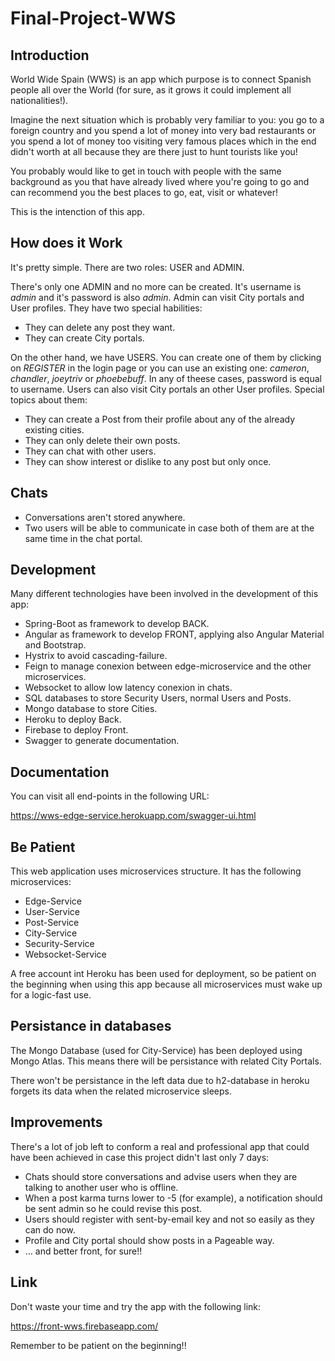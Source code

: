 # Final-Project-WWS

## Introduction
World Wide Spain (WWS) is an app which purpose is to connect Spanish people all over the World (for sure, as it grows it could implement all nationalities!).

Imagine the next situation which is probably very familiar to you: you go to a foreign country and you spend a lot of money into very bad restaurants or you spend a lot of money too visiting very famous places which in the end didn't worth at all because they are there just to hunt tourists like you!

You probably would like to get in touch with people with the same background as you that have already lived where you're going to go and can recommend you the best places to go, eat, visit or whatever!

This is the intenction of this app.

## How does it Work
It's pretty simple. There are two roles: USER and ADMIN.

There's only one ADMIN and no more can be created. It's username is *admin* and it's password is also *admin*.
Admin can visit City portals and User profiles. They have two special habilities:
* They can delete any post they want.
* They can create City portals.

On the other hand, we have USERS. You can create one of them by clicking on *REGISTER* in the login page or you can use an existing one: *cameron*, *chandler*, *joeytriv* or *phoebebuff*. In any of theese cases, password is equal to username.
Users can also visit City portals an other User profiles. Special topics about them:
* They can create a Post from their profile about any of the already existing cities.
* They can only delete their own posts.
* They can chat with other users.
* They can show interest or dislike to any post but only once.

## Chats
* Conversations aren't stored anywhere.
* Two users will be able to communicate in case both of them are at the same time in the chat portal.

## Development
Many different technologies have been involved in the development of this app:
* Spring-Boot as framework to develop BACK.
* Angular as framework to develop FRONT, applying also Angular Material and Bootstrap.
* Hystrix to avoid cascading-failure.
* Feign to manage conexion between edge-microservice and the other microservices.
* Websocket to allow low latency conexion in chats.
* SQL databases to store Security Users, normal Users and Posts.
* Mongo database to store Cities.
* Heroku to deploy Back.
* Firebase to deploy Front.
* Swagger to generate documentation.

## Documentation
You can visit all end-points in the following URL:

https://wws-edge-service.herokuapp.com/swagger-ui.html

## Be Patient
This web application uses microservices structure. It has the following microservices:
* Edge-Service
* User-Service
* Post-Service
* City-Service
* Security-Service
* Websocket-Service

A free account int Heroku has been used for deployment, so be patient on the beginning when using this app because all microservices must wake up for a logic-fast use.

## Persistance in databases
The Mongo Database (used for City-Service) has been deployed using Mongo Atlas. This means there will be persistance with related City Portals.

There won't be persistance in the left data due to h2-database in heroku forgets its data when the related microservice sleeps.

## Improvements
There's a lot of job left to conform a real and professional app that could have been achieved in case this project didn't last only 7 days:
* Chats should store conversations and advise users when they are talking to another user who is offline.
* When a post karma turns lower to -5 (for example), a notification should be sent admin so he could revise this post.
* Users should register with sent-by-email key and not so easily as they can do now.
* Profile and City portal should show posts in a Pageable way.
* ... and better front, for sure!!

## Link
Don't waste your time and try the app with the following link: 

https://front-wws.firebaseapp.com/

Remember to be patient on the beginning!!

